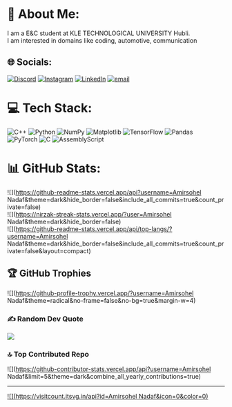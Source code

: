 # 💫 About Me:
I am a E&C student at KLE TECHNOLOGICAL UNIVERSITY Hubli.<br>I am interested in domains like coding, automotive, communication 


## 🌐 Socials:
[![Discord](https://img.shields.io/badge/Discord-%237289DA.svg?logo=discord&logoColor=white)](https://discord.gg/_ameernadaf17) [![Instagram](https://img.shields.io/badge/Instagram-%23E4405F.svg?logo=Instagram&logoColor=white)](https://instagram.com/_ameernadaf17) [![LinkedIn](https://img.shields.io/badge/LinkedIn-%230077B5.svg?logo=linkedin&logoColor=white)](https://linkedin.com/in/AmirsohelNadaf) [![email](https://img.shields.io/badge/Email-D14836?logo=gmail&logoColor=white)](mailto:ameernadaf640@gmail.com) 

# 💻 Tech Stack:
![C++](https://img.shields.io/badge/c++-%2300599C.svg?style=for-the-badge&logo=c%2B%2B&logoColor=white) ![Python](https://img.shields.io/badge/python-3670A0?style=for-the-badge&logo=python&logoColor=ffdd54) ![NumPy](https://img.shields.io/badge/numpy-%23013243.svg?style=for-the-badge&logo=numpy&logoColor=white) ![Matplotlib](https://img.shields.io/badge/Matplotlib-%23ffffff.svg?style=for-the-badge&logo=Matplotlib&logoColor=black) ![TensorFlow](https://img.shields.io/badge/TensorFlow-%23FF6F00.svg?style=for-the-badge&logo=TensorFlow&logoColor=white) ![Pandas](https://img.shields.io/badge/pandas-%23150458.svg?style=for-the-badge&logo=pandas&logoColor=white) ![PyTorch](https://img.shields.io/badge/PyTorch-%23EE4C2C.svg?style=for-the-badge&logo=PyTorch&logoColor=white) ![C](https://img.shields.io/badge/c-%2300599C.svg?style=for-the-badge&logo=c&logoColor=white) ![AssemblyScript](https://img.shields.io/badge/assembly%20script-%23000000.svg?style=for-the-badge&logo=assemblyscript&logoColor=white)
# 📊 GitHub Stats:
![](https://github-readme-stats.vercel.app/api?username=Amirsohel Nadaf&theme=dark&hide_border=false&include_all_commits=true&count_private=false)<br/>
![](https://nirzak-streak-stats.vercel.app/?user=Amirsohel Nadaf&theme=dark&hide_border=false)<br/>
![](https://github-readme-stats.vercel.app/api/top-langs/?username=Amirsohel Nadaf&theme=dark&hide_border=false&include_all_commits=true&count_private=false&layout=compact)

## 🏆 GitHub Trophies
![](https://github-profile-trophy.vercel.app/?username=Amirsohel Nadaf&theme=radical&no-frame=false&no-bg=true&margin-w=4)

### ✍️ Random Dev Quote
![](https://quotes-github-readme.vercel.app/api?type=horizontal&theme=radical)

### 🔝 Top Contributed Repo
![](https://github-contributor-stats.vercel.app/api?username=Amirsohel Nadaf&limit=5&theme=dark&combine_all_yearly_contributions=true)

---
[![](https://visitcount.itsvg.in/api?id=Amirsohel Nadaf&icon=0&color=0)](https://visitcount.itsvg.in)

<!-- Proudly created with GPRM ( https://gprm.itsvg.in ) -->
